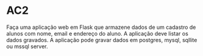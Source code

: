 # AC2
Faça uma aplicação web em Flask que armazene dados de um cadastro de alunos com nome, email e endereço do aluno. A aplicação deve listar os dados gravados. A aplicação pode gravar dados em postgres, mysql, sqllite ou mssql server.
